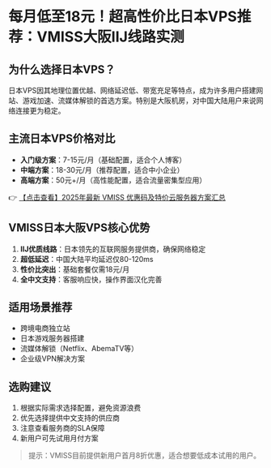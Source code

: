 # 每月低至18元！超高性价比日本VPS推荐：VMISS大阪IIJ线路实测

## 为什么选择日本VPS？
日本VPS因其地理位置优越、网络延迟低、带宽充足等特点，成为许多用户搭建网站、游戏加速、流媒体解锁的首选方案。特别是大阪机房，对中国大陆用户来说网络连接更为稳定。

## 主流日本VPS价格对比
- **入门级方案**：7-15元/月（基础配置，适合个人博客）
- **中端方案**：18-30元/月（推荐配置，适合中小企业）
- **高端方案**：50元+/月（高性能配置，适合流量密集型应用）

👉 [【点击查看】2025年最新 VMISS 优惠码及特价云服务器方案汇总](https://bit.ly/Vmiss)

## VMISS日本大阪VPS核心优势
1. **IIJ优质线路**：日本领先的互联网服务提供商，确保网络稳定
2. **超低延迟**：中国大陆平均延迟仅80-120ms
3. **性价比突出**：基础套餐仅需18元/月
4. **全中文支持**：客服响应快，操作界面汉化完善

## 适用场景推荐
- 跨境电商独立站
- 日本游戏服务器搭建
- 流媒体解锁（Netflix、AbemaTV等）
- 企业级VPN解决方案

## 选购建议
1. 根据实际需求选择配置，避免资源浪费
2. 优先选择提供中文支持的供应商
3. 注意查看服务商的SLA保障
4. 新用户可先试用月付方案

> 提示：VMISS目前提供新用户首月8折优惠，适合想要低成本试用的用户。